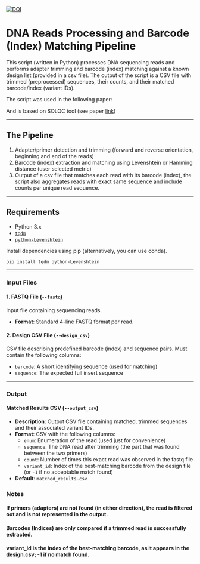 [![DOI](https://zenodo.org/badge/982973837.svg)](https://doi.org/10.5281/zenodo.15411458)


# DNA Reads Processing and Barcode (Index) Matching Pipeline

This script (written in Python) processes DNA sequencing reads and performs adapter trimming and barcode (index) matching against a known design list (provided in a csv file). 
The output of the script is a CSV file with trimmed (preprocessed) sequences, their counts, and their matched barcode/index (variant IDs).

The script was used in the following paper:


And is based on SOLQC tool (see paper [link](https://academic.oup.com/bioinformatics/article/37/5/720/5896982))

---

## The Pipeline
1. Adapter/primer detection and trimming (forward and reverse orientation, beginning and end of the reads)
2. Barcode (index) extraction and matching using Levenshtein or Hamming distance (user selected metric)
3. Output of a csv file that matches each read with its barcode (index), the script also aggregates reads with exact same sequence and include counts per unique read sequence.  

---

## Requirements

- Python 3.x
- [`tqdm`](https://pypi.org/project/tqdm/)
- [`python-Levenshtein`](https://pypi.org/project/python-Levenshtein/)

Install dependencies using pip (alternatively, you can use conda). 

```bash
pip install tqdm python-Levenshtein
```

---

### Input Files

#### 1. FASTQ File (`--fastq`)
Input file containing sequencing reads.
- **Format**: Standard 4-line FASTQ format per read.


#### 2. Design CSV File (`--design_csv`)
CSV file describing predefined barcode (index) and sequence pairs.
Must contain the following columns:
  - `barcode`: A short identifying sequence (used for matching)
  - `sequence`: The expected full insert sequence


---

### Output 

#### Matched Results CSV (`--output_csv`)
- **Description**: Output CSV file containing matched, trimmed sequences and their associated variant IDs.
- **Format**: CSV with the following columns:
  - `enum`: Enumeration of the read (used just for convenience)
  - `sequence`: The  DNA read  after trimming (the part that was found between the two primers)
  - `count`: Number of times this exact read was observed in the fastq file
  - `variant_id`: Index of the best-matching barcode from the design file (or `-1` if no acceptable match found)
- **Default**: `matched_results.csv`



### Notes
#### If primers (adapters) are not found (in either direction), the read is filtered out and is not represented in the output.

#### Barcodes (Indices) are only compared if a trimmed read is successfully extracted.

#### variant_id is the index of the best-matching barcode, as it appears in the design.csv; -1 if no match found.




